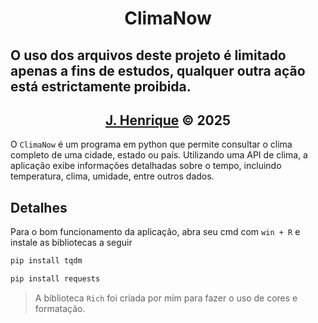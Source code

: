 <h1 align="center">ClimaNow</h1>

<h2>O uso dos arquivos deste projeto é limitado apenas a fins de estudos, qualquer outra ação está estrictamente proibida.</h2>

<div align="center">
    <h2><a href="https://github.com/Rickzinho3">J. Henrique</a> © 2025</h2>
</div>

O `ClimaNow` é um programa em python que permite consultar o clima completo de uma cidade, estado ou país. Utilizando uma API de clima, a aplicação exibe informações detalhadas sobre o tempo, incluindo temperatura, clima, umidade, entre outros dados.

## Detalhes
Para o bom funcionamento da aplicação, abra seu cmd com `win + R` e instale as bibliotecas a seguir

```bash
pip install tqdm
```

```bash
pip install requests
```

> A biblioteca `Rich` foi criada por mim para fazer o uso de cores e formatação.
